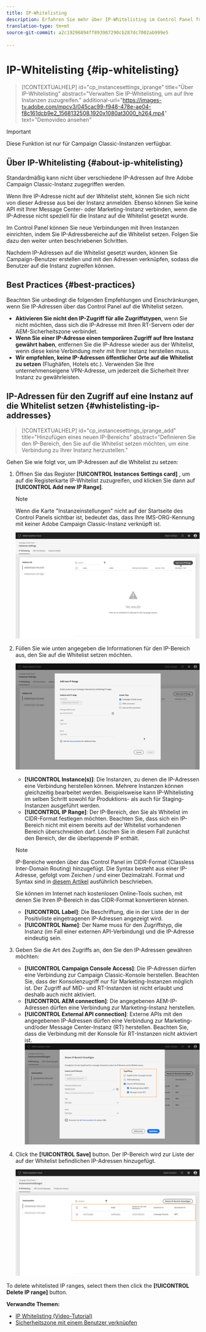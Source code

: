 ```yaml
---
title: IP-Whitelisting
description: Erfahren Sie mehr über IP-Whitelisting im Control Panel für den Zugriff auf Instanzen
translation-type: tm+mt
source-git-commit: a2c19296894ff893987290cb287dc7002ab999e5

---
```



# IP-Whitelisting {#ip-whitelisting}

>[!CONTEXTUALHELP]
>id=&quot;cp_instancesettings_iprange&quot;
>title=&quot;Über IP-Whitelisting&quot;
>abstract=&quot;Verwalten Sie IP-Whitelisting, um auf Ihre Instanzen zuzugreifen.&quot;
>additional-url=&quot;https://images-tv.adobe.com/mpcv3/045cac99-f948-478e-ae04-f8c161dcb9e2_1568132508.1920x1080at3000_h264.mp4&quot; text=&quot;Demovideo ansehen&quot;

>[!IMPORTANT]
>
>Diese Funktion ist nur für Campaign Classic-Instanzen verfügbar.

## Über IP-Whitelisting {#about-ip-whitelisting}

Standardmäßig kann nicht über verschiedene IP-Adressen auf Ihre Adobe Campaign Classic-Instanz zugegriffen werden.

Wenn Ihre IP-Adresse nicht auf der Whitelist steht, können Sie sich nicht von dieser Adresse aus bei der Instanz anmelden. Ebenso können Sie keine API mit Ihrer Message Center- oder Marketing-Instanz verbinden, wenn die IP-Adresse nicht speziell für die Instanz auf die Whitelist gesetzt wurde.

Im Control Panel können Sie neue Verbindungen mit Ihren Instanzen einrichten, indem Sie IP-Adressbereiche auf die Whitelist setzen. Folgen Sie dazu den weiter unten beschriebenen Schritten.

Nachdem IP-Adressen auf die Whitelist gesetzt wurden, können Sie Campaign-Benutzer erstellen und mit den Adressen verknüpfen, sodass die Benutzer auf die Instanz zugreifen können.

## Best Practices {#best-practices}

Beachten Sie unbedingt die folgenden Empfehlungen und Einschränkungen, wenn Sie IP-Adressen über das Control Panel auf die Whitelist setzen.

* **Aktivieren Sie nicht den IP-Zugriff für alle Zugriffstypen**, wenn Sie nicht möchten, dass sich die IP-Adresse mit Ihren RT-Servern oder der AEM-Sicherheitszone verbindet.
* **Wenn Sie einer IP-Adresse einen temporären Zugriff auf Ihre Instanz gewährt haben**, entfernen Sie die IP-Adresse wieder aus der Whitelist, wenn diese keine Verbindung mehr mit Ihrer Instanz herstellen muss.
* **Wir empfehlen, keine IP-Adressen öffentlicher Orte auf die Whitelist zu setzen** (Flughäfen, Hotels etc.). Verwenden Sie Ihre unternehmenseigene VPN-Adresse, um jederzeit die Sicherheit Ihrer Instanz zu gewährleisten.

## IP-Adressen für den Zugriff auf eine Instanz auf die Whitelist setzen {#whistelisting-ip-addresses}

>[!CONTEXTUALHELP]
>id=&quot;cp_instancesettings_iprange_add&quot;
>title=&quot;Hinzufügen eines neuen IP-Bereichs&quot;
>abstract=&quot;Definieren Sie den IP-Bereich, den Sie auf die Whitelist setzen möchten, um eine Verbindung zu Ihrer Instanz herzustellen.&quot;

Gehen Sie wie folgt vor, um IP-Adressen auf die Whitelist zu setzen:

1. Öffnen Sie das Register **[!UICONTROL Instances Settings card]** , um auf die Registerkarte IP-Whitelist zuzugreifen, und klicken Sie dann auf **[!UICONTROL Add new IP Range]**.

   >[!NOTE]
   >
   >Wenn die Karte &quot;Instanzeinstellungen&quot; nicht auf der Startseite des Control Panels sichtbar ist, bedeutet das, dass Ihre IMS-ORG-Kennung mit keiner Adobe Campaign Classic-Instanz verknüpft ist.

   ![](assets/ip_whitelist_list1.png)

1. Füllen Sie wie unten angegeben die Informationen für den IP-Bereich aus, den Sie auf die Whitelist setzen möchten.

   ![](assets/ip_whitelist_add1.png)

   * **[!UICONTROL Instance(s)]**: Die Instanzen, zu denen die IP-Adressen eine Verbindung herstellen können. Mehrere Instanzen können gleichzeitig bearbeitet werden. Beispielsweise kann IP-Whitelisting im selben Schritt sowohl für Produktions- als auch für Staging-Instanzen ausgeführt werden.
   * **[!UICONTROL IP Range]**: Der IP-Bereich, den Sie als Whitelist im CIDR-Format festlegen möchten. Beachten Sie, dass sich ein IP-Bereich nicht mit einem bereits auf der Whitelist vorhandenen Bereich überschneiden darf. Löschen Sie in diesem Fall zunächst den Bereich, der die überlappende IP enthält.
   >[!NOTE]
   >
   >IP-Bereiche werden über das Control Panel im CIDR-Format (Classless Inter-Domain Routing) hinzugefügt. Die Syntax besteht aus einer IP-Adresse, gefolgt vom Zeichen / und einer Dezimalzahl. Format und Syntax sind in [diesem Artikel](https://whatismyipaddress.com/cidr) ausführlich beschrieben.
   >
   >Sie können im Internet nach kostenlosen Online-Tools suchen, mit denen Sie Ihren IP-Bereich in das CIDR-Format konvertieren können.

   * **[!UICONTROL Label]**: Die Beschriftung, die in der Liste der in der Positivliste eingetragenen IP-Adressen angezeigt wird.
   * **[!UICONTROL Name]**: Der Name muss für den Zugriffstyp, die Instanz (im Fall einer externen API-Verbindung) und die IP-Adresse eindeutig sein.


1. Geben Sie die Art des Zugriffs an, den Sie den IP-Adressen gewähren möchten:

   * **[!UICONTROL Campaign Console Access]**: Die IP-Adressen dürfen eine Verbindung zur Campaign Classic-Konsole herstellen. Beachten Sie, dass der Konsolenzugriff nur für Marketing-Instanzen möglich ist. Der Zugriff auf MID- und RT-Instanzen ist nicht erlaubt und deshalb auch nicht aktiviert.
   * **[!UICONTROL AEM connection]**: Die angegebenen AEM-IP-Adressen dürfen eine Verbindung zur Marketing-Instanz herstellen.
   * **[!UICONTROL External API connection]**: Externe APIs mit den angegebenen IP-Adressen dürfen eine Verbindung zur Marketing- und/oder Message Center-Instanz (RT) herstellen. Beachten Sie, dass die Verbindung mit der Konsole für RT-Instanzen nicht aktiviert ist.
   ![](assets/ip_whitelist_acesstype.png)

1. Click the **[!UICONTROL Save]** button. Der IP-Bereich wird zur Liste der auf der Whitelist befindlichen IP-Adressen hinzugefügt.

   ![](assets/ip_whitelist_added.png)

To delete whitelisted IP ranges, select them then click the **[!UICONTROL Delete IP range]** button.

**Verwandte Themen:**
* [IP Whitelisting (Video-Tutorial)](https://docs.adobe.com/content/help/en/campaign-learn/campaign-classic-tutorials/administrating/control-panel-acc/ip-whitelisting.html)
* [Sicherheitszone mit einem Benutzer verknüpfen](https://docs.campaign.adobe.com/doc/AC/en/INS_Additional_configurations_Configuring_Campaign_server.html#Linking_a_security_zone_to_an_operator)
